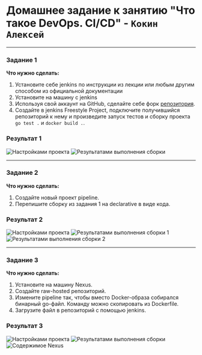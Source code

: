 # Домашнее задание к занятию "Что такое DevOps. CI/CD" - `Кокин Алексей`

---

### Задание 1

**Что нужно сделать:**

1. Установите себе jenkins по инструкции из лекции или любым другим способом из официальной документации
2. Установите на машину с jenkins
3. Используя свой аккаунт на GitHub, сделайте себе форк [репозитория](https://github.com/netology-code/sdvps-materials.git).
4. Создайте в jenkins Freestyle Project, подключите получившийся репозиторий к нему и произведите запуск тестов и сборку проекта ```go test .``` и  ```docker build .```.


### Результат 1

![Настройками проекта](https://github.com/KokinAlexey/all-hw/blob/main/hw-08-02-jenkins/images/Screenshot_4.jpg)
![Результатами выполнения сборки](https://github.com/KokinAlexey/all-hw/blob/main/hw-08-02-jenkins/images/Screenshot_3.jpg)

---

### Задание 2

**Что нужно сделать:**

1. Создайте новый проект pipeline.
2. Перепишите сборку из задания 1 на declarative в виде кода.

### Результат 2


![Настройками проекта](https://github.com/KokinAlexey/all-hw/blob/main/hw-08-02-jenkins/images/Screenshot_5.jpg)
![Результатами выполнения сборки 1](https://github.com/KokinAlexey/all-hw/blob/main/hw-08-02-jenkins/images/Screenshot_6.jpg)
![Результатами выполнения сборки 2](https://github.com/KokinAlexey/all-hw/blob/main/hw-08-02-jenkins/images/Screenshot_7.jpg)

---

### Задание 3

**Что нужно сделать:**

1. Установите на машину Nexus.
2. Создайте raw-hosted репозиторий.
3. Измените pipeline так, чтобы вместо Docker-образа собирался бинарный go-файл. Команду можно скопировать из Dockerfile.
4. Загрузите файл в репозиторий с помощью jenkins.

### Результат 3

![Настройками проекта](https://github.com/KokinAlexey/all-hw/blob/main/hw-08-02-jenkins/images/Screenshot_9.jpg)
![Результатами выполнения сборки](https://github.com/KokinAlexey/all-hw/blob/main/hw-08-02-jenkins/images/Screenshot_10.jpg)
![Содержимое Nexus](https://github.com/KokinAlexey/all-hw/blob/main/hw-08-02-jenkins/images/Screenshot_11.jpg)

